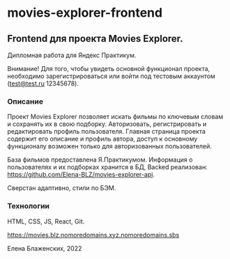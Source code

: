 # movies-explorer-frontend

## Frontend для проекта Movies Explorer.

Дипломная работа для Яндекс Практикум.

Внимание! Для того, чтобы увидеть основной функционал проекта, необходимо зарегистрироваться или войти под тестовым аккаунтом (test@test.ru 12345678).

### Описание

Проект Movies Explorer позволяет искать фильмы по ключевым словам и сохранять их в свою подборку. 
Авторизовать, регистрировать и редактировать профиль пользователя.
Главная страница проекта содержит его описание и профиль автора, доступ к основному функционалу возможен только для авторизованных пользователей.

База фильмов предоставлена Я.Практикумом.
Информация о пользователях и их подборках хранится в БД, Backed реализован: https://github.com/Elena-BLZ/movies-explorer-api.

Сверстан адаптивно, стили по БЭМ.

### Технологии

HTML, CSS, JS, React, Git.


https://movies.blz.nomoredomains.xyz.nomoredomains.sbs

Елена Блаженских, 2022
